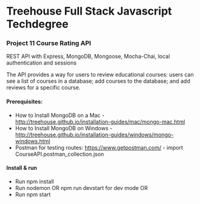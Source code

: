 # Treehouse Full Stack Javascript Techdegree
### Project 11 Course Rating API

REST API with Express, MongoDB, Mongoose, Mocha-Chai, local authentication and sessions

The API provides a way for users to review educational courses: users can see a list of courses in a database; add courses to the database; and add reviews for a specific course.

#### Prerequisites:
- How to Install MongoDB on a Mac - http://treehouse.github.io/installation-guides/mac/mongo-mac.html
- How to Install MongoDB on Windows - http://treehouse.github.io/installation-guides/windows/mongo-windows.html
- Postman for testing routes: https://www.getpostman.com/ - import CourseAPI.postman_collection.json

#### Install & run
- Run npm install
- Run nodemon OR npm run devstart for dev mode OR
- Run npm start
